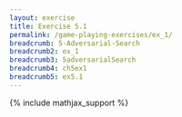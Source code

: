 ```yaml
---
layout: exercise
title: Exercise 5.1
permalink: /game-playing-exercises/ex_1/
breadcrumb: 5-Adversarial-Search
breadcrumb2: ex_1
breadcrumb3: 5adversarialSearch
breadcrumb4: ch5ex1
breadcrumb5: ex5.1
---
```


{% include mathjax_support %}

